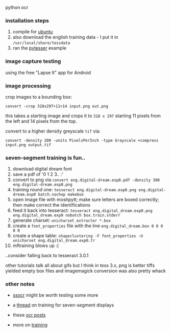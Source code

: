 python ocr

### installation steps

1. compile for [ubuntu](https://code.google.com/p/tesseract-ocr/wiki/Compiling)
2. also download the english training data - I put it in `/usr/local/share/tessdata`
3. ran the [pytesser](https://code.google.com/p/pytesser/) example


### image capture testing

using the free "Lapse It" app for Android


### image processing

crop images to a bounding box:

`convert -crop 318x297+11+14 input.png out.png`

this takes a starting image and crops it to `318 x 297`
starting 11 pixels from the left and 14 pixels from the top.

convert to a higher density greyscale `tif` via:

`convert -density 200 -units PixelsPerInch -type Grayscale +compress input.png output.tif`


### seven-segment training is fun..

1. download digital dream font
2. save a pdf of '0 1 2 3.. :'
3. convert to png via `convert eng.digital-dream.exp0.pdf -density 300 eng.digital-dream.exp0.png`
4. training round one: `tesseract eng.digital-dream.exp0.png eng.digital-dream.exp0 batch.nochop makebox`
5. open image file with moshpytt; make sure letters are boxed correctly; then make correct the identifications
6. feed it back into tesseract: `tesseract eng.digital_dream.exp0.png eng.digital_dream.exp0 nobatch box.train.stderr`
7. generate charset: `unicharset_extractor *.box`
8. create a `font_properties` file with the line `eng.digital_dream.box 0 0 0 0 0`
9. create a shape table: `shapeclustering -F font_properties -U unicharset eng.digital_dream.exp0.tr`
10. mftraining blows up :(

..consider falling back to tesseract 3.0.1

other tutorials talk all about gifs but I think in tess 3.x, png is better
tiffs yielded empty box files and imagemagick conversion was also pretty whack


### other notes
* [ssocr](http://www.unix-ag.uni-kl.de/~auerswal/ssocr/) might be worth testing some more

* a [thread](https://groups.google.com/forum/#!topic/tesseract-ocr/elnIngFJvQs)
on training for seven-segment displays

* these [ocr posts](http://jonathanstreet.com/blog/tag/ocr/)

* more on [training](http://www.sk-spell.sk.cx/first-notes-for-tesseract-ocr-302-traning)
